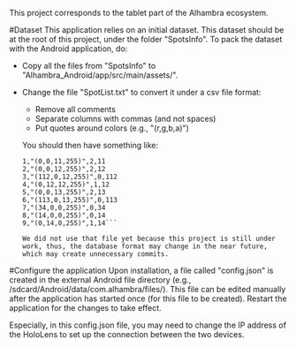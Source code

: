 This project corresponds to the tablet part of the Alhambra ecosystem.

#Dataset
This application relies on an initial dataset. This dataset should be at the root of this project, under the folder "SpotsInfo". To pack the dataset with the Android application, do:
- Copy all the files from "SpotsInfo" to "Alhambra_Android/app/src/main/assets/". 
- Change the file "SpotList.txt" to convert it under a csv file format:
    - Remove all comments
    - Separate columns with commas (and not spaces)
    - Put quotes around colors (e.g., "(r,g,b,a)")

    You should then have something like:
    ```0,-,-,-
    1,"(0,0,11,255)",2,11
    2,"(0,0,12,255)",2,12
    3,"(112,0,12,255)",0,112
    4,"(0,12,12,255)",1,12
    5,"(0,0,13,255)",2,13
    6,"(113,0,13,255)",0,113
    7,"(34,0,0,255)",0,34
    8,"(14,0,0,255)",0,14
    9,"(0,14,0,255)",1,14```

    We did not use that file yet because this project is still under work, thus, the database format may change in the near future, which may create unnecessary commits.

#Configure the application
Upon installation, a file called "config.json" is created in the external Android file directory (e.g., /sdcard/Android/data/com.alhambra/files/).
This file can be edited manually after the application has started once (for this file to be created). Restart the application for the changes to take effect.

Especially, in this config.json file, you may need to change the IP address of the HoloLens to set up the connection between the two devices.